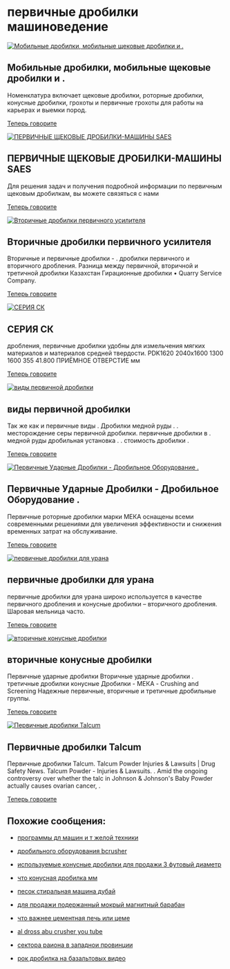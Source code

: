 # первичные дробилки машиноведение
<a href="https://ru.ecuriezuff.be/products/" target="_blank">![Мобильные дробилки, мобильные щековые дробилки и .](https://github.com/millmachine/images/raw/main/506.jpg)</a>
## Мобильные дробилки, мобильные щековые дробилки и .
Номенклатура включает щековые дробилки, роторные дробилки, конусные дробилки, грохоты и первичные грохоты для работы на карьерах и выемки пород.
<a href="https://ru.ecuriezuff.be/products/" target="_blank">Теперь говорите</a>
<a href="https://ru.ecuriezuff.be/products/" target="_blank">![ПЕРВИЧНЫЕ ЩЕКОВЫЕ ДРОБИЛКИ-МАШИНЫ SAES](https://github.com/millmachine/images/raw/main/443.jpg)</a>
## ПЕРВИЧНЫЕ ЩЕКОВЫЕ ДРОБИЛКИ-МАШИНЫ SAES
Для решения задач и получения подробной информации по первичным щековым дробилкам, вы можете связяться с нами
<a href="https://ru.ecuriezuff.be/products/" target="_blank">Теперь говорите</a>
<a href="https://ru.ecuriezuff.be/products/" target="_blank">![Вторичные дробилки первичного усилителя](https://github.com/millmachine/images/raw/main/277.jpg)</a>
## Вторичные дробилки первичного усилителя
Вторичные и первичные дробилки - . дробилки первичного и вторичного дробления. Разница между первичной, вторичной и третичной дробилки Казахстан Гирационные дробилки • Quarry Service Company.
<a href="https://ru.ecuriezuff.be/products/" target="_blank">Теперь говорите</a>
<a href="https://ru.ecuriezuff.be/products/" target="_blank">![СЕРИЯ СК](https://github.com/millmachine/images/raw/main/536.jpg)</a>
## СЕРИЯ СК
дробления, первичные дробилки удобны для измельчения мягких материалов и материалов средней твердости. PDK1620 2040x1600 1300 1600 355 41.800 ПРИЁМНОЕ ОТВЕРСТИЕ мм 
<a href="https://ru.ecuriezuff.be/products/" target="_blank">Теперь говорите</a>
<a href="https://ru.ecuriezuff.be/products/" target="_blank">![виды первичной дробилки](https://github.com/millmachine/images/raw/main/203.jpg)</a>
## виды первичной дробилки
Так же как и первичные виды . Дробилки медной руды . . месторождение серы первичной дробилки. первичные дробилки в . медной руды дробильная установка . . стоимость дробилки .
<a href="https://ru.ecuriezuff.be/products/" target="_blank">Теперь говорите</a>
<a href="https://ru.ecuriezuff.be/products/" target="_blank">![Первичные Ударные Дробилки - Дробильное Оборудование .](https://github.com/millmachine/images/raw/main/621.jpg)</a>
## Первичные Ударные Дробилки - Дробильное Оборудование .
Первичные роторные дробилки марки МЕКА оснащены всеми современными решениями для увеличения эффективности и снижения временных затрат на обслуживание.
<a href="https://ru.ecuriezuff.be/products/" target="_blank">Теперь говорите</a>
<a href="https://ru.ecuriezuff.be/products/" target="_blank">![первичные дробилки для урана](https://github.com/millmachine/images/raw/main/454.jpg)</a>
## первичные дробилки для урана
первичные дробилки для урана  широко используется в качестве первичного дробления и конусные дробилки – вторичного дробления. Шаровая мельница часто.
<a href="https://ru.ecuriezuff.be/products/" target="_blank">Теперь говорите</a>
<a href="https://ru.ecuriezuff.be/products/" target="_blank">![вторичные конусные дробилки](https://github.com/millmachine/images/raw/main/147.jpg)</a>
## вторичные конусные дробилки
Первичные ударные дробилки Вторичные ударные дробилки . третичные дробилки конусные Дробилки - МЕКА - Crushing and Screening Надежные первичные, вторичные и третичные дробильные группы.
<a href="https://ru.ecuriezuff.be/products/" target="_blank">Теперь говорите</a>
<a href="https://ru.ecuriezuff.be/products/" target="_blank">![Первичные дробилки Talcum](https://github.com/millmachine/images/raw/main/202.jpg)</a>
## Первичные дробилки Talcum
Первичные дробилки Talcum. Talcum Powder Injuries & Lawsuits | Drug Safety News. Talcum Powder - Injuries & Lawsuits. . Amid the ongoing controversy over whether the talc in Johnson & Johnson's Baby Powder actually causes ovarian cancer, .
<a href="https://ru.ecuriezuff.be/products/" target="_blank">Теперь говорите</a>
## Похожие сообщения:
* [программы дл машин и т желой техники](%D0%BF%D1%80%D0%BE%D0%B3%D1%80%D0%B0%D0%BC%D0%BC%D1%8B%20%D0%B4%D0%BB%20%D0%BC%D0%B0%D1%88%D0%B8%D0%BD%20%D0%B8%20%D1%82%20%D0%B6%D0%B5%D0%BB%D0%BE%D0%B9%20%D1%82%D0%B5%D1%85%D0%BD%D0%B8%D0%BA%D0%B8.md)
* [дробильного оборудования bcrusher](%D0%B4%D1%80%D0%BE%D0%B1%D0%B8%D0%BB%D1%8C%D0%BD%D0%BE%D0%B3%D0%BE%20%D0%BE%D0%B1%D0%BE%D1%80%D1%83%D0%B4%D0%BE%D0%B2%D0%B0%D0%BD%D0%B8%D1%8F%20bcrusher.md)
* [используемые конусные дробилки для продажи 3 футовый диаметр](%D0%B8%D1%81%D0%BF%D0%BE%D0%BB%D1%8C%D0%B7%D1%83%D0%B5%D0%BC%D1%8B%D0%B5%20%D0%BA%D0%BE%D0%BD%D1%83%D1%81%D0%BD%D1%8B%D0%B5%20%D0%B4%D1%80%D0%BE%D0%B1%D0%B8%D0%BB%D0%BA%D0%B8%20%D0%B4%D0%BB%D1%8F%20%D0%BF%D1%80%D0%BE%D0%B4%D0%B0%D0%B6%D0%B8%203%20%D1%84%D1%83%D1%82%D0%BE%D0%B2%D1%8B%D0%B9%20%D0%B4%D0%B8%D0%B0%D0%BC%D0%B5%D1%82%D1%80.md)
* [что конусная дробилка мм](%D1%87%D1%82%D0%BE%20%D0%BA%D0%BE%D0%BD%D1%83%D1%81%D0%BD%D0%B0%D1%8F%20%D0%B4%D1%80%D0%BE%D0%B1%D0%B8%D0%BB%D0%BA%D0%B0%20%D0%BC%D0%BC.md)
* [песок стиральная машина дубай](%D0%BF%D0%B5%D1%81%D0%BE%D0%BA%20%D1%81%D1%82%D0%B8%D1%80%D0%B0%D0%BB%D1%8C%D0%BD%D0%B0%D1%8F%20%D0%BC%D0%B0%D1%88%D0%B8%D0%BD%D0%B0%20%D0%B4%D1%83%D0%B1%D0%B0%D0%B9.md)
* [для продажи подержанный мокрый магнитный барабан](%D0%B4%D0%BB%D1%8F%20%D0%BF%D1%80%D0%BE%D0%B4%D0%B0%D0%B6%D0%B8%20%D0%BF%D0%BE%D0%B4%D0%B5%D1%80%D0%B6%D0%B0%D0%BD%D0%BD%D1%8B%D0%B9%20%D0%BC%D0%BE%D0%BA%D1%80%D1%8B%D0%B9%20%D0%BC%D0%B0%D0%B3%D0%BD%D0%B8%D1%82%D0%BD%D1%8B%D0%B9%20%D0%B1%D0%B0%D1%80%D0%B0%D0%B1%D0%B0%D0%BD.md)
* [что важнее цементная печь или цеме](%D1%87%D1%82%D0%BE%20%D0%B2%D0%B0%D0%B6%D0%BD%D0%B5%D0%B5%20%D1%86%D0%B5%D0%BC%D0%B5%D0%BD%D1%82%D0%BD%D0%B0%D1%8F%20%D0%BF%D0%B5%D1%87%D1%8C%20%D0%B8%D0%BB%D0%B8%20%D1%86%D0%B5%D0%BC%D0%B5.md)
* [al dross abu crusher you tube](al%20dross%20abu%20crusher%20you%20tube.md)
* [сектора раиона в западнои провинции](%D1%81%D0%B5%D0%BA%D1%82%D0%BE%D1%80%D0%B0%20%D1%80%D0%B0%D0%B8%D0%BE%D0%BD%D0%B0%20%D0%B2%20%D0%B7%D0%B0%D0%BF%D0%B0%D0%B4%D0%BD%D0%BE%D0%B8%20%D0%BF%D1%80%D0%BE%D0%B2%D0%B8%D0%BD%D1%86%D0%B8%D0%B8.md)
* [рок дробилка на базальтовых видео](%D1%80%D0%BE%D0%BA%20%D0%B4%D1%80%D0%BE%D0%B1%D0%B8%D0%BB%D0%BA%D0%B0%20%D0%BD%D0%B0%20%D0%B1%D0%B0%D0%B7%D0%B0%D0%BB%D1%8C%D1%82%D0%BE%D0%B2%D1%8B%D1%85%20%D0%B2%D0%B8%D0%B4%D0%B5%D0%BE.md)
